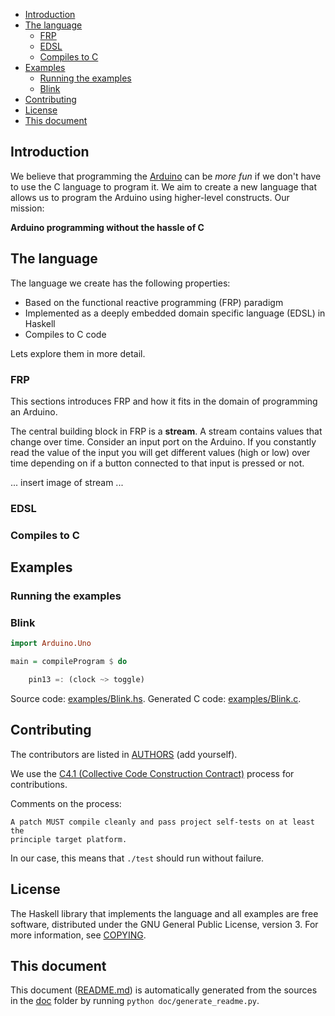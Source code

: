 * [Introduction](#introduction)
* [The language](#the-language)
  * [FRP](#frp)
  * [EDSL](#edsl)
  * [Compiles to C](#compiles-to-c)
* [Examples](#examples)
  * [Running the examples](#running-the-examples)
  * [Blink](#blink)
* [Contributing](#contributing)
* [License](#license)
* [This document](#this-document)

## Introduction

We believe that programming the [Arduino](http://arduino.cc/) can be *more fun*
if we don't have to use the C language to program it. We aim to create a new
language that allows us to program the Arduino using higher-level
constructs. Our mission:

**Arduino programming without the hassle of C**

## The language

The language we create has the following properties:

* Based on the functional reactive programming (FRP) paradigm
* Implemented as a deeply embedded domain specific language (EDSL) in Haskell
* Compiles to C code

Lets explore them in more detail.

### FRP

This sections introduces FRP and how it fits in the domain of programming an
Arduino.

The central building block in FRP is a **stream**. A stream contains values
that change over time. Consider an input port on the Arduino. If you constantly
read the value of the input you will get different values (high or low) over
time depending on if a button connected to that input is pressed or not.

... insert image of stream ...

### EDSL

### Compiles to C

## Examples

### Running the examples

### Blink

```haskell
import Arduino.Uno

main = compileProgram $ do

    pin13 =: (clock ~> toggle)
```

Source code: [examples/Blink.hs](examples/Blink.hs). Generated C code: [examples/Blink.c](examples/Blink.c).

## Contributing

The contributors are listed in [AUTHORS](AUTHORS) (add yourself).

We use the [C4.1 (Collective Code Construction Contract)](http://rfc.zeromq.org/spec:22) process for contributions.

Comments on the process:

    A patch MUST compile cleanly and pass project self-tests on at least the
    principle target platform.

In our case, this means that `./test` should run without failure.

## License

The Haskell library that implements the language and all examples are free
software, distributed under the GNU General Public License, version 3. For more
information, see [COPYING](COPYING).

## This document

This document ([README.md](README.md)) is automatically generated from the
sources in the [doc](doc) folder by running `python doc/generate_readme.py`.
